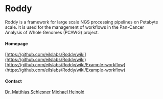 # Roddy
Roddy is a framework for large scale NGS processing pipelines on Petabyte scale. It is used for the management of workflows in the Pan-Cancer Analysis of Whole Genomes (PCAWG) project.

#### Homepage
[https://github.com/eilslabs/Roddy/wiki](https://github.com/eilslabs/Roddy/wiki)
[https://github.com/eilslabs/Roddy/wiki/Example-workflow](https://github.com/eilslabs/Roddy/wiki/Example-workflow)

#### Contact
[Dr. Matthias Schlesner](http://congo.embl.de/hd-hub/dr-matthias-schlesner/)
[Michael Heinold](http://congo.embl.de/hd-hub/michael-heinold/)

